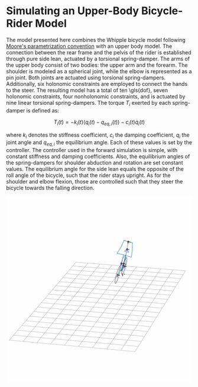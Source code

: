 # Simulating an Upper-Body Bicycle-Rider Model
The model presented here combines the Whipple bicycle model following
[Moore's parametrization convention] with an upper body model. The connection between
the rear frame and the pelvis of the rider is established through pure side lean,
actuated by a torsional spring-damper. The arms of the upper body consist of two bodies:
the upper arm and the forearm. The shoulder is modeled as a spherical joint, while the
elbow is represented as a pin joint. Both joints are actuated using torsional
spring-dampers. Additionally, six holonomic constraints are employed to connect the
hands to the steer. The resulting model has a total of ten \gls{dof}, seven holonomic
constraints, four nonholonomic constraints, and is actuated by nine linear torsional
spring-dampers. The torque $T_i$ exerted by each spring-damper is defined as:

$$T_i(t) = -k_i(t) (q_i(t) - q_{eq,i}(t)) - c_i(t) \dot{q}_i(t)$$

where $k_i$ denotes the stiffness coefficient, $c_i$ the damping coefficient, $q_i$ the
joint angle and $q_{eq,i}$ the equilibrium angle. Each of these values is set by the
controller. The controller used in the forward simulation is simple, with constant
stiffness and damping coefficients. Also, the equilibrium angles of the spring-dampers
for shoulder abduction and rotation are set constant values. The equilibrium angle for
the side lean equals the opposite of the roll angle of the bicycle, such that the rider
stays upright. As for the shoulder and elbow flexion, those are controlled such that
they steer the bicycle towards the falling direction.

![](./animation.gif)

[Moore's parametrization convention]: http://moorepants.github.io/dissertation/eom.html
